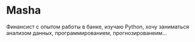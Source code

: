 # Masha
Финансист с опытом работы в банке, изучаю Python, хочу заниматься анализом данных, программированием, прогнозированеим...